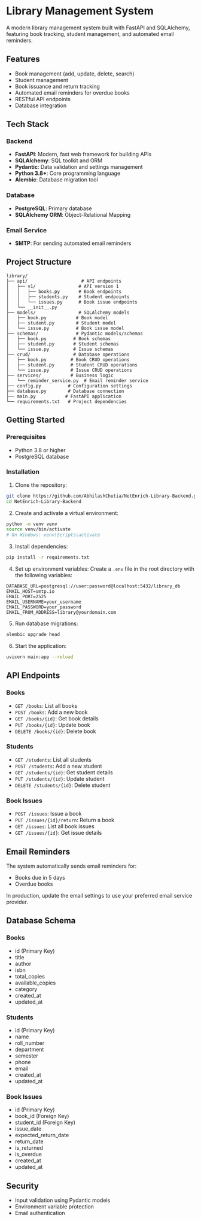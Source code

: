 # Library Management System

A modern library management system built with FastAPI and SQLAlchemy, featuring
book tracking, student management, and automated email reminders.

## Features

-   Book management (add, update, delete, search)
-   Student management
-   Book issuance and return tracking
-   Automated email reminders for overdue books
-   RESTful API endpoints
-   Database integration

## Tech Stack

### Backend

-   **FastAPI**: Modern, fast web framework for building APIs
-   **SQLAlchemy**: SQL toolkit and ORM
-   **Pydantic**: Data validation and settings management
-   **Python 3.8+**: Core programming language
-   **Alembic**: Database migration tool

### Database

-   **PostgreSQL**: Primary database
-   **SQLAlchemy ORM**: Object-Relational Mapping

### Email Service

-   **SMTP**: For sending automated email reminders

## Project Structure

```
library/
├── api/                    # API endpoints
│   ├── v1/                # API version 1
│   │   ├── books.py       # Book endpoints
│   │   ├── students.py    # Student endpoints
│   │   └── issues.py      # Book issue endpoints
│   └── __init__.py
├── models/                # SQLAlchemy models
│   ├── book.py           # Book model
│   ├── student.py        # Student model
│   └── issue.py          # Book issue model
├── schemas/              # Pydantic models/schemas
│   ├── book.py          # Book schemas
│   ├── student.py       # Student schemas
│   └── issue.py         # Issue schemas
├── crud/                # Database operations
│   ├── book.py         # Book CRUD operations
│   ├── student.py      # Student CRUD operations
│   └── issue.py        # Issue CRUD operations
├── services/           # Business logic
│   └── reminder_service.py  # Email reminder service
├── config.py          # Configuration settings
├── database.py        # Database connection
├── main.py           # FastAPI application
└── requirements.txt   # Project dependencies
```

## Getting Started

### Prerequisites

-   Python 3.8 or higher
-   PostgreSQL database

### Installation

1. Clone the repository:

```bash
git clone https://github.com/AbhilashChutia/NetEnrich-Library-Backend.git
cd NetEnrich-Library-Backend
```

2. Create and activate a virtual environment:

```bash
python -m venv venv
source venv/bin/activate
# On Windows: venv\Scripts\activate
```

3. Install dependencies:

```bash
pip install -r requirements.txt
```

4. Set up environment variables: Create a `.env` file in the root directory with
   the following variables:

```
DATABASE_URL=postgresql://user:password@localhost:5432/library_db
EMAIL_HOST=smtp.io
EMAIL_PORT=2525
EMAIL_USERNAME=your_username
EMAIL_PASSWORD=your_password
EMAIL_FROM_ADDRESS=library@yourdomain.com
```

5. Run database migrations:

```bash
alembic upgrade head
```

6. Start the application:

```bash
uvicorn main:app --reload
```

## API Endpoints

### Books

-   `GET /books`: List all books
-   `POST /books`: Add a new book
-   `GET /books/{id}`: Get book details
-   `PUT /books/{id}`: Update book
-   `DELETE /books/{id}`: Delete book

### Students

-   `GET /students`: List all students
-   `POST /students`: Add a new student
-   `GET /students/{id}`: Get student details
-   `PUT /students/{id}`: Update student
-   `DELETE /students/{id}`: Delete student

### Book Issues

-   `POST /issues`: Issue a book
-   `PUT /issues/{id}/return`: Return a book
-   `GET /issues`: List all book issues
-   `GET /issues/{id}`: Get issue details

## Email Reminders

The system automatically sends email reminders for:

-   Books due in 5 days
-   Overdue books

In production, update the email settings to use your preferred email service
provider.

## Database Schema

### Books

-   id (Primary Key)
-   title
-   author
-   isbn
-   total_copies
-   available_copies
-   category
-   created_at
-   updated_at

### Students

-   id (Primary Key)
-   name
-   roll_number
-   department
-   semester
-   phone
-   email
-   created_at
-   updated_at

### Book Issues

-   id (Primary Key)
-   book_id (Foreign Key)
-   student_id (Foreign Key)
-   issue_date
-   expected_return_date
-   return_date
-   is_returned
-   is_overdue
-   created_at
-   updated_at

## Security

-   Input validation using Pydantic models
-   Environment variable protection
-   Email authentication
